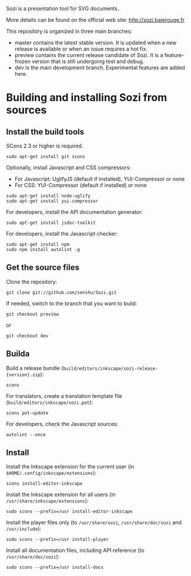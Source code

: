 
Sozi is a presentation tool for SVG documents.

More details can be found on the official web site: <http://sozi.baierouge.fr>

This repository is organized in three main branches:

- master contains the latest stable version. It is updated when a new release is available or when an issue requires a hot fix.
- preview contains the current release candidate of Sozi. It is a feature-frozen version that is still undergoing test and debug.
- dev is the main development branch. Experimental features are added here.


Building and installing Sozi from sources
=========================================

Install the build tools
---------------------

SCons 2.3 or higher is required.

    sudo apt-get install git scons

Optionally, install Javascript and CSS compressors:
- For Javascript: UglifyJS (default if installed), YUI-Compressor or none
- For CSS: YUI-Compressor (default if installed) or none

<!-- -->

    sudo apt-get install node-uglify
    sudo apt-get install yui-compressor

For developers, install the API documentation generator:

    sudo apt-get install jsdoc-toolkit
    
For developers, install the Javascript checker:

    sudo apt-get install npm
    sudo npm install autolint -g


Get the source files
------------------

Clone the repository:

    git clone git://github.com/senshu/Sozi.git

If needed, switch to the branch that you want to build:

    git checkout preview
    
or

    git checkout dev


Builda
------

Build a release bundle (`build/editors/inkscape/sozi-release-{version}.zip`):

    scons

For translators, create a translation template file (`build/editors/inkscape/sozi.pot`):

    scons pot-update

For developers, check the Javascript sources:

    autolint --once


Install
-------

Install the Inkscape extension for the current user (in `$HOME/.config/inkscape/extensions`):

    scons install-editor-inkscape
    
Install the Inkscape extension for all users (in `/usr/share/inkscape/extensions`):

    sudo scons --prefix=/usr install-editor-inkscape

Install the player files only (to `/usr/share/sozi`, `/usr/share/doc/sozi` and `/usr/include`):

    sudo scons --prefix=/usr install-player

Install all documentation files, including API reference (to `/usr/share/doc/sozi`):

    sudo scons --prefix=/usr install-docs


